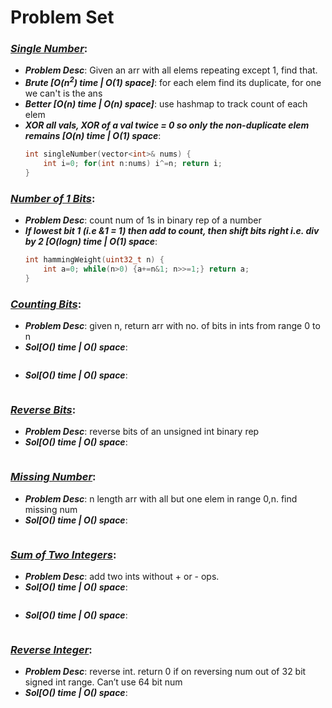 # Problem Set

### ***[Single Number](https://leetcode.com/problems/single-number/)***: 
- ***Problem Desc***: Given an arr with all elems repeating except 1, find that.
- ***Brute [O(n<sup>2</sup>) time | O(1) space]***: for each elem find its duplicate, for one we can't is the ans
- ***Better [O(n) time | O(n) space]***: use hashmap to track count of each elem
- ***XOR all vals, XOR of a val twice = 0 so only the non-duplicate elem remains [O(n) time | O(1) space***:
  ```cpp
  int singleNumber(vector<int>& nums) {
      int i=0; for(int n:nums) i^=n; return i;
  }
  ```

### ***[Number of 1 Bits](https://leetcode.com/problems/number-of-1-bits/)***: 
- ***Problem Desc***: count num of 1s in binary rep of a number
- ***If lowest bit 1 (i.e &1 = 1) then add to count, then shift bits right i.e. div by 2 [O(logn) time | O(1) space***:
  ```cpp
  int hammingWeight(uint32_t n) {
      int a=0; while(n>0) {a+=n&1; n>>=1;} return a;
  }
  ```

### ***[Counting Bits](https://leetcode.com/problems/counting-bits/)***: 
- ***Problem Desc***: given n, return arr with no. of bits in ints from range 0 to n
- ***Sol[O() time | O() space***:
  ```cpp
  ```
- ***Sol[O() time | O() space***:
  ```cpp
  ```

### ***[Reverse Bits](https://leetcode.com/problems/reverse-bits/)***: 
- ***Problem Desc***: reverse bits of an unsigned int binary rep
- ***Sol[O() time | O() space***:
  ```cpp
  ```

### ***[Missing Number](https://leetcode.com/problems/missing-number/)***: 
- ***Problem Desc***: n length arr with all but one elem in range 0,n. find missing num
- ***Sol[O() time | O() space***:
  ```cpp
  ```

### ***[Sum of Two Integers](https://leetcode.com/problems/sum-of-two-integers/)***: 
- ***Problem Desc***: add two ints without + or - ops.
- ***Sol[O() time | O() space***:
  ```cpp
  ```
- ***Sol[O() time | O() space***:
  ```cpp
  ```

### ***[Reverse Integer](https://leetcode.com/problems/reverse-integer/)***:
- ***Problem Desc***: reverse int. return 0 if on reversing num out of 32 bit signed int range. Can’t use 64 bit num
- ***Sol[O() time | O() space***:
  ```cpp
  ```
